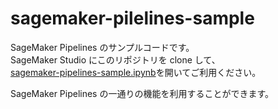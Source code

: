 # sagemaker-pilelines-sample

SageMaker Pipelines のサンプルコードです。  
SageMaker Studio にこのリポジトリを clone して、  
[sagemaker-pipelines-sample.ipynb](./sagemaker-pipelines-sample.ipynb)を開いてご利用ください。  

SageMaker Pipelines の一通りの機能を利用することができます。
